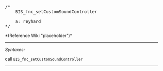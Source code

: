 <pre>/*
	BIS_fnc_setCustomSoundController

	a: reyhard
*/</pre>*(Reference Wiki "placeholder")*


---
*Syntaxes:*

call `BIS_fnc_setCustomSoundController`

---
